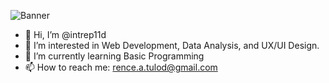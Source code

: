 ![Banner](https://user-images.githubusercontent.com/118673700/215346082-667d33b9-b6f3-4abf-85d9-09632752d249.png)
- 👋 Hi, I’m @intrep11d
- 👀 I’m interested in Web Development, Data Analysis, and UX/UI Design.
- 🌱 I’m currently learning Basic Programming
- 📫 How to reach me: rence.a.tulod@gmail.com





<!---
intrep11d/intrep11d is a ✨ special ✨ repository because its `README.md` (this file) appears on your GitHub profile.
You can click the Preview link to take a look at your changes.
--->
